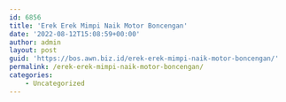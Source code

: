 ```yaml
---
id: 6856
title: 'Erek Erek Mimpi Naik Motor Boncengan'
date: '2022-08-12T15:08:59+00:00'
author: admin
layout: post
guid: 'https://bos.awn.biz.id/erek-erek-mimpi-naik-motor-boncengan/'
permalink: /erek-erek-mimpi-naik-motor-boncengan/
categories:
    - Uncategorized
---
```


